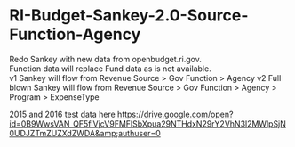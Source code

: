 # RI-Budget-Sankey-2.0-Source-Function-Agency
Redo Sankey with new data from openbudget.ri.gov.  
Function data will replace Fund data as is not available.    
v1 Sankey will flow from Revenue Source > Gov Function > Agency
v2 Full blown Sankey will flow from Revenue Source > Gov Function > Agency > Program > ExpenseType

2015 and 2016 test data here https://drive.google.com/open?id=0B9WwsVAN_QF5flVjcV9FMFlSbXpua29NTHdxN29rY2VhN3l2MWlpSjN0UDJZTmZUZXdZWDA&amp;authuser=0
